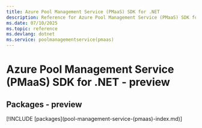 ```yaml
---
title: Azure Pool Management Service (PMaaS) SDK for .NET
description: Reference for Azure Pool Management Service (PMaaS) SDK for .NET
ms.date: 07/10/2025
ms.topic: reference
ms.devlang: dotnet
ms.service: poolmanagementservice(pmaas)
---
```

# Azure Pool Management Service (PMaaS) SDK for .NET - preview
## Packages - preview
[!INCLUDE [packages](pool-management-service-(pmaas\)-index.md)]